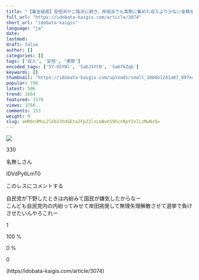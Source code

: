 ```yaml
---
title: "【裏金疑惑】安倍派や二階派に続き、岸田派でも実際に集めた収入より少ない金額を過小記載"
full_url: "https://idobata-kaigis.com/article/3074"
short_url: "idobata-kaigis"
language: "ja"
date: 
lastmod: 
draft: false
author: []
categories: []
tags: ['収入', '安倍', '実際']
encoded_tags: ['5Y-O5YWl', '5a6J5YCN', '5a6f6Zqb']
keywords: []
thumbnail: "https://idobata-kaigis.com/uploads/small_10b6b1241a87_097ea41684.jpg"
popular: 798
latest: 506
trend: 1664
featured: 1579
views: 1756
comments: 153
weight: 9
slug: aHR0cHMvL2lkb2JhdGEta2FpZ2lzLmNvbS9hcnRpY2xlLzMwNzQ=
---
```


![](https://idobata-kaigis.com/uploads/small_10b6b1241a87_097ea41684.jpg)

<div><p class='text-pink-100 text-sm'><p class='mr-2'>330</p><p class='mr-2'>名無しさん</p><p class='hidden xlinline-block'>IDVdPy6LmT0</p></p><p class='flex items-center text-gray-400'><p class='text-xs mdtext-sm hovercursor-pointer'>このレスにコメントする</p></p><p class='px-2 lgpx-8'><p class='tracking-wide break-all text-blue-500 text-base lgtext-lg'>自民党が下野したときは内紛みて国民が嫌気したからなー<br>こんども自民党内の内紛ってみせて岸田挑発して無理矢理解散させて選挙で負けさせたいんやろこれー</p></p><p class='flex items-center mr-2 hovercursor-pointer'><p class='pl-1 text-sm mdtext-base'>1</p></p><p class=' w-full h-full bg-gray-200 absolute '></p><p class='text-white text-xs text-center'>100 %</p><p class='text-white text-xs text-center'>0 %</p><p class='flex items-center mr-2 hovercursor-pointer'><p class='pl-1 text-sm mdtext-base'>0</p></p></div>

(https//idobata-kaigis.com/article/3074)
